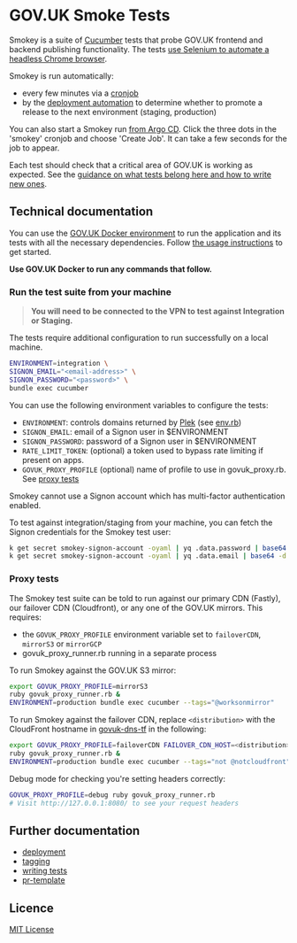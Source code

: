 # GOV.UK Smoke Tests

Smokey is a suite of [Cucumber](https://cucumber.io/) tests that probe GOV.UK
frontend and backend publishing functionality. The tests [use Selenium to
automate a headless Chrome browser](features/support/env.rb).

Smokey is run automatically:

- every few minutes via a [cronjob][smokey-argo]
- by the [deployment
  automation](https://argo-workflows.eks.integration.govuk.digital/workflows?limit=100)
  to determine whether to promote a release to the next environment (staging,
  production)

You can also start a Smokey run [from Argo CD][smokey-argo]. Click the three
dots in the 'smokey' cronjob and choose 'Create Job'. It can take a few seconds
for the job to appear.

Each test should check that a critical area of GOV.UK is working as expected.
See the [guidance on what tests belong here and how to write new
ones](docs/writing-tests.md).

[smokey-argo]: https://argo.eks.integration.govuk.digital/applications/cluster-services/smokey

## Technical documentation

You can use the [GOV.UK Docker
environment](https://github.com/alphagov/govuk-docker) to run the application
and its tests with all the necessary dependencies. Follow [the usage
instructions](https://github.com/alphagov/govuk-docker#usage) to get started.

**Use GOV.UK Docker to run any commands that follow.**

### Run the test suite from your machine

> **You will need to be connected to the VPN to test against Integration or
> Staging.**

The tests require additional configuration to run successfully on a local
machine.

```sh
ENVIRONMENT=integration \
SIGNON_EMAIL="<email-address>" \
SIGNON_PASSWORD="<password>" \
bundle exec cucumber
```

You can use the following environment variables to configure the tests:

* `ENVIRONMENT`: controls domains returned by
  [Plek](https://github.com/alphagov/plek) (see
  [env.rb](https://github.com/alphagov/smokey/blob/19c21ac/features/support/env.rb#L9-L21))
* `SIGNON_EMAIL`: email of a Signon user in $ENVIRONMENT
* `SIGNON_PASSWORD`: password of a Signon user in $ENVIRONMENT
* `RATE_LIMIT_TOKEN`: (optional) a token used to bypass rate limiting if present on apps.
* `GOVUK_PROXY_PROFILE` (optional) name of profile to use in govuk_proxy.rb. See [proxy tests](#proxy)

Smokey cannot use a Signon account which has multi-factor authentication
enabled.

To test against integration/staging from your machine, you can fetch
the Signon credentials for the Smokey test user:

```sh
k get secret smokey-signon-account -oyaml | yq .data.password | base64 -d
k get secret smokey-signon-account -oyaml | yq .data.email | base64 -d
```

### Proxy tests

The Smokey test suite can be told to run against our primary CDN (Fastly), our failover CDN (Cloudfront), or any one of the GOV.UK mirrors. This requires:

- the `GOVUK_PROXY_PROFILE` environment variable set to `failoverCDN`, `mirrorS3` or `mirrorGCP`
- govuk_proxy_runner.rb running in a separate process

To run Smokey against the GOV.UK S3 mirror:

```sh
export GOVUK_PROXY_PROFILE=mirrorS3
ruby govuk_proxy_runner.rb &
ENVIRONMENT=production bundle exec cucumber --tags="@worksonmirror"
```

To run Smokey against the failover CDN, replace `<distribution>` with the CloudFront hostname in [govuk-dns-tf](https://github.com/alphagov/govuk-dns-tf/pull/69) in the following:

```sh
export GOVUK_PROXY_PROFILE=failoverCDN FAILOVER_CDN_HOST=<distribution>.cloudfront.net
ruby govuk_proxy_runner.rb &
ENVIRONMENT=production bundle exec cucumber --tags="not @notcloudfront"
```

Debug mode for checking you're setting headers correctly:

```sh
GOVUK_PROXY_PROFILE=debug ruby govuk_proxy_runner.rb
# Visit http://127.0.0.1:8080/ to see your request headers
```

## Further documentation

- [deployment](docs/deployment.md)
- [tagging](docs/tagging.md)
- [writing tests](docs/writing-tests.md)
- [pr-template](.github/pull_request_template.md)

## Licence

[MIT License](LICENCE)
